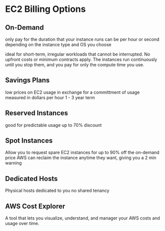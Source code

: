 # EC2 Billing Options

## On-Demand
only pay for the duration that your instance runs
can be per hour or second depending on the instance type and OS you choose

ideal for short-term, irregular workloads that cannot be interrupted. No upfront costs or minimum contracts apply. The instances run continuously until you stop them, and you pay for only the compute time you use.

## Savings Plans
low prices on EC2 usage in exchange for a committment of usage 
measured in dollars per hour
1 - 3 year term

## Reserved Instances
good for predictable usage
up to 70% discount

## Spot Instances
Allow you to request spare EC2 instances for up to 90% off the on-demand price
AWS can reclaim the instance anytime they want, giving you a 2 min warning

## Dedicated Hosts
Physical hosts dedicated to you
no shared tenancy



## AWS Cost Explorer
A tool that lets you visualize, understand, and manager your AWS costs and usage over time.






